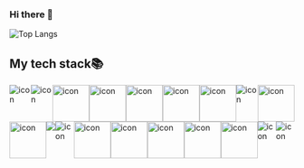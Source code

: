 ### Hi there 👋

<!--
**susujjjj/susujjjj** is a ✨ _special_ ✨ repository because its `README.md` (this file) appears on your GitHub profile.

Here are some ideas to get you started:

- 🔭 I’m currently working on ...
- 🌱 I’m currently learning ...
- 👯 I’m looking to collaborate on ...
- 🤔 I’m looking for help with ...
- 💬 Ask me about ...
- 📫 How to reach me: ...
- 😄 Pronouns: ...
- ⚡ Fun fact: ...

-->

![Top Langs](https://github-readme-stats.vercel.app/api/top-langs/?username=susujjjj&layout=compact&theme=tokyonight)


<h2> My tech stack📚 </h2>

<div style="display: flex; align-items: flex-start;">
<img src="https://img.shields.io/badge/HTML5-E34F26?style=for-the-badge&logo=html5&logoColor=white"alt="icon" /><img src="https://img.shields.io/badge/CSS3-1572B6?style=for-the-badge&logo=css3&logoColor=white" alt="icon" /><img src="https://techstack-generator.vercel.app/js-icon.svg" alt="icon" width="65" height="65" /><img src="https://techstack-generator.vercel.app/ts-icon.svg" alt="icon" width="65" height="65" /><img src="https://techstack-generator.vercel.app/react-icon.svg" alt="icon" width="65" height="65" /><img src="https://techstack-generator.vercel.app/redux-icon.svg" alt="icon" width="65" height="65" /><img src="https://techstack-generator.vercel.app/sass-icon.svg" alt="icon" width="65" height="65" /><img src="https://img.shields.io/badge/Babel-F9DC3e?style=for-the-badge&logo=babel&logoColor=black" alt="icon" /><img src="https://techstack-generator.vercel.app/gatsby-icon.svg" alt="icon" width="65" height="65" /></div>

<div style="display: flex; align-items: flex-start;"><img src="https://techstack-generator.vercel.app/storybook-icon.svg" alt="icon" width="65" height="65" /><img src="https://img.shields.io/badge/ESLint-4B3263?style=for-the-badge&logo=eslint&logoColor=white"/><img src="https://img.shields.io/badge/confluence-%23172BF4.svg?style=for-the-badge&logo=confluence&logoColor=white" alt="icon"/><img src="https://techstack-generator.vercel.app/prettier-icon.svg" alt="icon" width="65" height="65" /><img src="https://techstack-generator.vercel.app/restapi-icon.svg" alt="icon" width="65" height="65" /><img src="https://techstack-generator.vercel.app/nginx-icon.svg" alt="icon" width="65" height="65" /><img src="https://techstack-generator.vercel.app/github-icon.svg" alt="icon" width="65" height="65" /><img src="https://techstack-generator.vercel.app/webpack-icon.svg" alt="icon" width="65" height="65" /><img src="https://img.shields.io/badge/Vue.js-35495E?style=for-the-badge&logo=vue.js&logoColor=4FC08D" alt="icon" /><img src="https://img.shields.io/badge/MongoDB-4EA94B?style=for-the-badge&logo=mongodb&logoColor=white" alt="icon" /></div>














